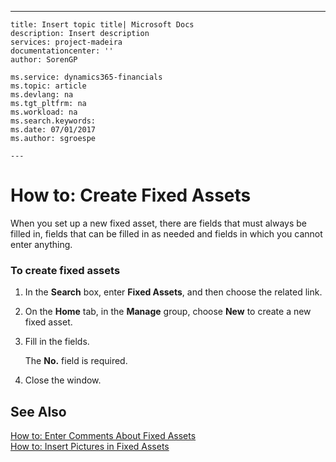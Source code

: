 ---
    title: Insert topic title| Microsoft Docs
    description: Insert description
    services: project-madeira
    documentationcenter: ''
    author: SorenGP

    ms.service: dynamics365-financials
    ms.topic: article
    ms.devlang: na
    ms.tgt_pltfrm: na
    ms.workload: na
    ms.search.keywords:
    ms.date: 07/01/2017
    ms.author: sgroespe

    ---
# How to: Create Fixed Assets
When you set up a new fixed asset, there are fields that must always be filled in, fields that can be filled in as needed and fields in which you cannot enter anything.  
  
### To create fixed assets  
  
1.  In the **Search** box, enter **Fixed Assets**, and then choose the related link.  
  
2.  On the **Home** tab, in the **Manage** group, choose **New** to create a new fixed asset.  
  
3.  Fill in the fields.  
  
     The **No.** field is required.  
  
4.  Close the window.  
  
## See Also  
 [How to: Enter Comments About Fixed Assets](../FullExperience/how-to-enter-comments-about-fixed-assets.md)   
 [How to: Insert Pictures in Fixed Assets](../FullExperience/how-to-insert-pictures-in-fixed-assets.md)